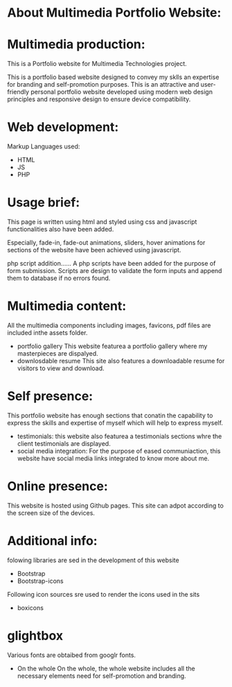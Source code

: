 # About Multimedia Portfolio Website:

# Multimedia production:
This is a Portfolio website for Multimedia Technologies project.

This is a portfolio based website designed to convey my sklls an expertise for branding and self-promotion purposes.
This is an attractive and user-friendly personal portfolio website developed using modern web design principles and responsive design to ensure device compatibility.

# Web development: 
Markup Languages used:
- HTML
- JS
- PHP

# Usage brief:
This page is written using html and styled using css and javascript functionalities also have been added.

Especially, fade-in, fade-out animations, sliders, hover animations for sections of the website have been achieved using javascript.

php script addition......
A php scripts have been added for the purpose of form submission.
Scripts are design to validate the form inputs and append them to database if no errors found.


# Multimedia content:
All the multimedia components including images, favicons, pdf files are included inthe assets folder.
- portfolio gallery
This website featurea a portfolio gallery where my masterpieces are dispalyed.
- downlosdable resume
This site also features a downloadable resume for visitors to view and download.


# Self presence:
This portfolio website has enough sections that conatin the capability to express the skills and expertise of myself which will help to express myself.
- testimonials:
this website also featurea a testimonials sections whre the client testimonials are displayed.
- social media integration:
For the purpose of eased communiaction, this website have social media links integrated to know more about me.


# Online presence:
This website is hosted using Github pages.
This site can adpot according to the screen size of the devices.


# Additional info:
folowing libraries are sed in the development of this website
- Bootstrap
- Bootstrap-icons

Following icon sources sre used to render the icons used in the sits
- boxicons
# glightbox

Various fonts are obtaibed from googlr fonts.

- On the whole
On the whole, the whole website includes all the necessary elements need for self-promotion and branding.


